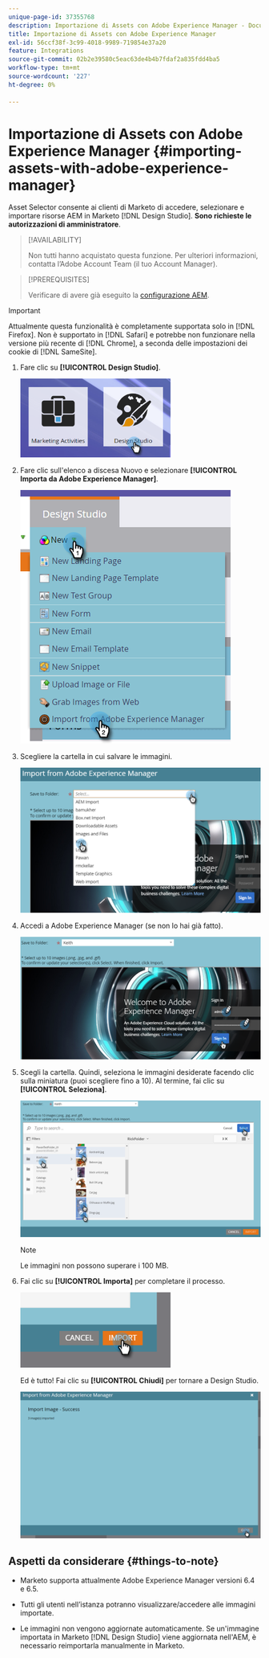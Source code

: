 ```yaml
---
unique-page-id: 37355768
description: Importazione di Assets con Adobe Experience Manager - Documentazione di Marketo - Documentazione del prodotto
title: Importazione di Assets con Adobe Experience Manager
exl-id: 56ccf38f-3c99-4018-9989-719854e37a20
feature: Integrations
source-git-commit: 02b2e39580c5eac63de4b4b7fdaf2a835fdd4ba5
workflow-type: tm+mt
source-wordcount: '227'
ht-degree: 0%

---
```


# Importazione di Assets con Adobe Experience Manager {#importing-assets-with-adobe-experience-manager}

Asset Selector consente ai clienti di Marketo di accedere, selezionare e importare risorse AEM in Marketo [!DNL Design Studio]. **Sono richieste le autorizzazioni di amministratore**.

>[!AVAILABILITY]
>
>Non tutti hanno acquistato questa funzione. Per ulteriori informazioni, contatta l’Adobe Account Team (il tuo Account Manager).

>[!PREREQUISITES]
>
>Verificare di avere già eseguito la [configurazione AEM](/help/marketo/product-docs/core-marketo-concepts/miscellaneous/configuring-adobe-experience-manager-integration.md).

>[!IMPORTANT]
>
>Attualmente questa funzionalità è completamente supportata solo in [!DNL Firefox]. Non è supportato in [!DNL Safari] e potrebbe non funzionare nella versione più recente di [!DNL Chrome], a seconda delle impostazioni dei cookie di [!DNL SameSite].

1. Fare clic su **[!UICONTROL Design Studio]**.

   ![](assets/importing-assets-with-adobe-experience-manager-1.png)

1. Fare clic sull&#39;elenco a discesa Nuovo e selezionare **[!UICONTROL Importa da Adobe Experience Manager]**.

   ![](assets/importing-assets-with-adobe-experience-manager-2.png)

1. Scegliere la cartella in cui salvare le immagini.

   ![](assets/importing-assets-with-adobe-experience-manager-3.png)

1. Accedi a Adobe Experience Manager (se non lo hai già fatto).

   ![](assets/importing-assets-with-adobe-experience-manager-4.png)

1. Scegli la cartella. Quindi, seleziona le immagini desiderate facendo clic sulla miniatura (puoi scegliere fino a 10). Al termine, fai clic su **[!UICONTROL Seleziona]**.

   ![](assets/importing-assets-with-adobe-experience-manager-5.png)

   >[!NOTE]
   >
   >Le immagini non possono superare i 100 MB.

1. Fai clic su **[!UICONTROL Importa]** per completare il processo.

   ![](assets/importing-assets-with-adobe-experience-manager-6.png)

   Ed è tutto! Fai clic su **[!UICONTROL Chiudi]** per tornare a Design Studio.

   ![](assets/importing-assets-with-adobe-experience-manager-7.png)

## Aspetti da considerare {#things-to-note}

* Marketo supporta attualmente Adobe Experience Manager versioni 6.4 e 6.5.

* Tutti gli utenti nell’istanza potranno visualizzare/accedere alle immagini importate.

* Le immagini non vengono aggiornate automaticamente. Se un&#39;immagine importata in Marketo [!DNL Design Studio] viene aggiornata nell&#39;AEM, è necessario reimportarla manualmente in Marketo.
